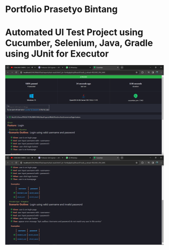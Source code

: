 # Portfolio Prasetyo Bintang

# Automated UI Test Project using Cucumber, Selenium, Java, Gradle using JUnit for Executor

![img.png](img.png)
![img_1.png](img_1.png)